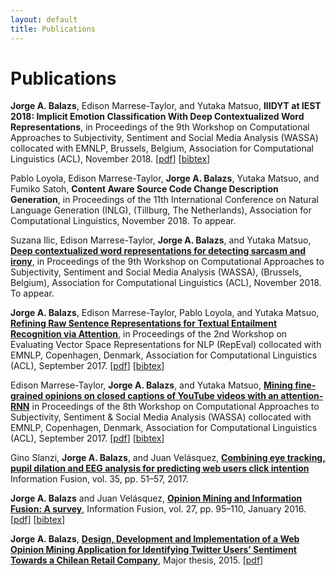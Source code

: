 ```yaml
---
layout: default
title: Publications
---
```


# Publications

__Jorge A. Balazs__, Edison Marrese-Taylor, and Yutaka Matsuo, __IIIDYT at IEST
2018: Implicit Emotion Classification With Deep Contextualized Word
Representations__, in Proceedings of the 9th Workshop on Computational
Approaches to Subjectivity, Sentiment and Social Media Analysis (WASSA)
collocated with EMNLP, Brussels, Belgium, Association for Computational
Linguistics (ACL), November 2018. [[pdf](assets/papers/iest_2018.pdf)]
[[bibtex](assets/papers/iest_2018.bib)]

Pablo Loyola, Edison Marrese-Taylor, __Jorge A. Balazs__, Yutaka Matsuo, and
Fumiko Satoh, __Content Aware Source Code Change Description Generation__, in
Proceedings of the 11th International Conference on Natural Language Generation
(INLG), (Tillburg, The Netherlands), Association for Computational Linguistics,
November 2018. To appear.

Suzana Ilic, Edison Marrese-Taylor, __Jorge A. Balazs__, and Yutaka Matsuo,
[__Deep contextualized word representations for detecting sarcasm and
irony__](https://arxiv.org/abs/1809.09795), in Proceedings of the 9th Workshop
on Computational Approaches to Subjectivity, Sentiment and Social Media Analysis
(WASSA), (Brussels, Belgium), Association for Computational Linguistics (ACL),
November 2018. To appear.

__Jorge A. Balazs__, Edison Marrese-Taylor, Pablo Loyola, and Yutaka Matsuo,
[__Refining Raw Sentence Representations for Textual Entailment Recognition via
Attention__](http://www.aclweb.org/anthology/W17-5310), in Proceedings of the
2nd Workshop on Evaluating Vector Space Representations for NLP (RepEval)
collocated with EMNLP, Copenhagen, Denmark, Association for Computational
Linguistics (ACL), September 2017. [<a
href="assets/papers/refining_raw_sentences.pdf">pdf</a>] [<a
href="assets/papers/refining_raw_sentences.bib">bibtex</a>]

Edison Marrese-Taylor, __Jorge A. Balazs__, and Yutaka Matsuo, [__Mining
fine-grained opinions on closed captions of YouTube videos with an
attention-RNN__](http://www.aclweb.org/anthology/W17-5213) in Proceedings of the
8th Workshop on Computational Approaches to Subjectivity, Sentiment & Social
Media Analysis (WASSA) collocated with EMNLP, Copenhagen, Denmark, Association
for Computational Linguistics (ACL), September 2017. [<a
href="assets/papers/video_om.pdf">pdf</a>] [<a
href="assets/papers/video_om.bib">bibtex</a>]

Gino Slanzi, __Jorge A. Balazs__, and Juan Velásquez, [__Combining eye tracking,
pupil dilation and EEG analysis for predicting web users click
intention__](https://doi.org/10.1016/j.inffus.2016.09.003) Information Fusion,
vol. 35, pp. 51–57, 2017.

__Jorge A. Balazs__ and Juan Velásquez, [__Opinion Mining and Information
Fusion: A survey__](http://dx.doi.org/10.1016/j.inffus.2015.06.002), Information
Fusion, vol. 27, pp. 95–110, January 2016. [<a
href="assets/papers/if_om_paper.pdf">pdf</a>] [<a
href="assets/papers/if_om_paper.bib">bibtex</a>]

__Jorge A. Balazs__, [__Design, Development and Implementation of a Web Opinion
Mining Application for Identifying Twitter Users’ Sentiment Towards a Chilean
Retail Company__](http://repositorio.uchile.cl/handle/2250/137769), Major
thesis, 2015. [<a href="assets/Thesis-Jorge-Balazs.pdf">pdf</a>]
